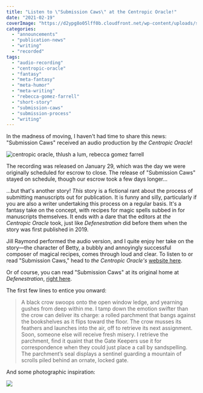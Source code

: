 ```yaml
---
title: "Listen to \"Submission Caws\" at the Centropic Oracle!"
date: "2021-02-19"
coverImage: "https://d2ypg8o05lff0b.cloudfront.net/wp-content/uploads/sites/3/2020/01/28221958/centropic-oracle.jpg"
categories:
  - "announcements"
  - "publication-news"
  - "writing"
  - "recorded"
tags:
  - "audio-recording"
  - "centropic-oracle"
  - "fantasy"
  - "meta-fantasy"
  - "meta-humor"
  - "meta-writing"
  - "rebecca-gomez-farrell"
  - "short-story"
  - "submission-caws"
  - "submission-process"
  - "writing"
---
```


In the madness of moving, I haven't had time to share this news: "Submission Caws" received an audio production by _the Centropic Oracle_!

![centropic oracle, thlush a lum, rebecca gomez farrell](https://d2ypg8o05lff0b.cloudfront.net/wp-content/uploads/sites/3/2020/01/28221958/centropic-oracle.jpg)

The recording was released on January 29, which was the day we were originally scheduled for escrow to close. The release of "Submission Caws" stayed on schedule, though our escrow took a few days longer...

...but that's another story! _This_ story is a fictional rant about the process of submitting manuscripts out for publication. It is funny and silly, particularly if you are also a writer undertaking this process on a regular basis. It's a fantasy take on the concept, with recipes for magic spells subbed in for manuscripts themselves. It ends with a dare that the editors at _the Centropic Oracle_ took, just like _Defenestration_ did before them when the story was first published in 2019.

Jill Raymond performed the audio version, and I quite enjoy her take on the story—the character of Betty, a bubbly and annoyingly successful composer of magical recipes, comes through loud and clear. To listen to or read "Submission Caws," head to _the Centropic Oracle's_ [website here](http://www.centropicoracle.com/library/F0112_SubmissionCaws.php).

Or of course, you can read "Submission Caws" at its original home at _Defenestration_, [right here](http://www.defenestrationmag.net/2019/08/submission-caws-by-rebecca-gomez-farrell/).

The first few lines to entice you onward:

> A black crow swoops onto the open window ledge, and yearning gushes from deep within me. I tamp down the emotion swifter than the crow can deliver its charge: a rolled parchment that bangs against the bookshelves as it flips toward the floor. The crow musses its feathers and launches into the air, off to retrieve its next assignment. Soon, someone else will receive fresh misery. I retrieve the parchment, find it quaint that the Gate Keepers use it for correspondence when they could just place a call by sandspelling. The parchment’s seal displays a sentinel guarding a mountain of scrolls piled behind an ornate, locked gate.

And some photographic inspiration:

![](https://d2ypg8o05lff0b.cloudfront.net/wp-content/uploads/sites/3/2020/01/28225042/Screenshot_2020-01-28-When-Should-You-Form-Gate-Your-Content-.png)
